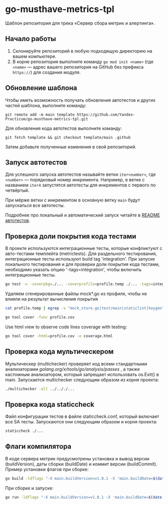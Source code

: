 # go-musthave-metrics-tpl

Шаблон репозитория для трека «Сервер сбора метрик и алертинга».

## Начало работы

1. Склонируйте репозиторий в любую подходящую директорию на вашем компьютере.
2. В корне репозитория выполните команду `go mod init <name>` (где `<name>` — адрес вашего репозитория на GitHub без префикса `https://`) для создания модуля.

## Обновление шаблона

Чтобы иметь возможность получать обновления автотестов и других частей шаблона, выполните команду:

```
git remote add -m main template https://github.com/Yandex-Practicum/go-musthave-metrics-tpl.git
```

Для обновления кода автотестов выполните команду:

```
git fetch template && git checkout template/main .github
```

Затем добавьте полученные изменения в свой репозиторий.

## Запуск автотестов

Для успешного запуска автотестов называйте ветки `iter<number>`, где `<number>` — порядковый номер инкремента. Например, в ветке с названием `iter4` запустятся автотесты для инкрементов с первого по четвёртый.

При мёрже ветки с инкрементом в основную ветку `main` будут запускаться все автотесты.

Подробнее про локальный и автоматический запуск читайте в [README автотестов](https://github.com/Yandex-Practicum/go-autotests).

## Проверка доли покрытия кода тестами

В проекте используются интеграционные тесты, которые конфликтуют с авто-тестами темплейта (metrictests). Для раздельного тестирования, интеграционные тесты используют build tag 'integration'. При запуске локального тестирования и для проверки доли покрытия кода тестами, необходимо указать опцию '-tags=integration', чтобы включить интеграционные тесты.

```bash
go test -v -coverpkg=./... -coverprofile=profile.temp ./... -tags=integration
```

Удаляем сгенерированные файлы mock*.go из профиля, чтобы не влияли на результат вычисления покрытия

```bash
cat profile.temp | egrep -v "mock_store.go|test/main|staticlint|keygen" > profile.cov

```

```bash
go tool cover -func profile.cov
```

Use html view to observe code lines coverage with testing:

```bash
go tool cover -html=profile.cov -o coverage.html
```

## Проверка кода мультическером

Мультическер (multichecker) проверяет код всеми стандартными анализаторами *golang.org/x/tools/go/analysis/passes* , а также кастомным анализатором, который запрещает использовать os.Exit() в main. Запускается multichecker следующим образом из корня проекта:

```bash
./multichecker -all ../.././...
```

## Проверка кода staticcheck

Файл конфигурации тестов в файле staticcheck.conf, который включает все SA тесты. Запускаются они следующим образом и корня проекта:

```bash
staticcheck ./...
```

## Флаги компилятора

В коде сервера метрик предусмотрены установка и вывод версии (buildVersion), даты сборки (buildDate) и коммит версии (buildCommit). Пример установки флагов при сборке:

```bash
go build -ldflags "-X main.buildVersion=v1.0.1 -X 'main.buildDate=$(date +'%Y/%m/%d')' -X main.buildCommit=cb92c23" -o server
```

При сборке и запуске:
```bash
go run -ldflags "-X main.buildVersion=v1.0.1 -X 'main.buildDate=$(date +'%Y/%m/%d')' -X main.buildCommit=cb92c23" main.go
```